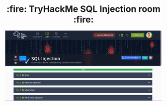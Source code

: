 <h1 align='center'>:fire: TryHackMe SQL Injection room :fire: </h1>

![show image](images/1-show.png)<br/>

